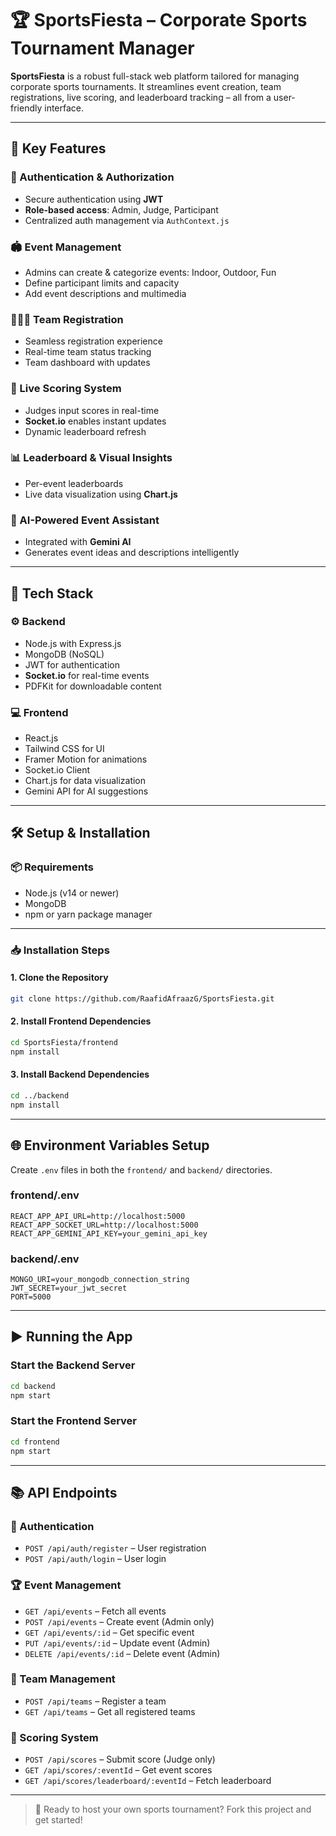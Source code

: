 # 🏆 SportsFiesta – Corporate Sports Tournament Manager

**SportsFiesta** is a robust full-stack web platform tailored for managing corporate sports tournaments. It streamlines event creation, team registrations, live scoring, and leaderboard tracking – all from a user-friendly interface.

---

## 🚀 Key Features

### 🔐 Authentication & Authorization
- Secure authentication using **JWT**
- **Role-based access**: Admin, Judge, Participant
- Centralized auth management via `AuthContext.js`

### 🏟️ Event Management
- Admins can create & categorize events: Indoor, Outdoor, Fun
- Define participant limits and capacity
- Add event descriptions and multimedia

### 🧑‍🤝‍🧑 Team Registration
- Seamless registration experience
- Real-time team status tracking
- Team dashboard with updates

### 🧮 Live Scoring System
- Judges input scores in real-time
- **Socket.io** enables instant updates
- Dynamic leaderboard refresh

### 📊 Leaderboard & Visual Insights
- Per-event leaderboards
- Live data visualization using **Chart.js**

### 🤖 AI-Powered Event Assistant
- Integrated with **Gemini AI**
- Generates event ideas and descriptions intelligently

---

## 🧱 Tech Stack

### ⚙️ Backend
- Node.js with Express.js
- MongoDB (NoSQL)
- JWT for authentication
- **Socket.io** for real-time events
- PDFKit for downloadable content

### 💻 Frontend
- React.js
- Tailwind CSS for UI
- Framer Motion for animations
- Socket.io Client
- Chart.js for data visualization
- Gemini API for AI suggestions

---

## 🛠 Setup & Installation

### 📦 Requirements
- Node.js (v14 or newer)
- MongoDB
- npm or yarn package manager

---

### 📥 Installation Steps

#### 1. Clone the Repository
```bash
git clone https://github.com/RaafidAfraazG/SportsFiesta.git
```

#### 2. Install Frontend Dependencies
```bash
cd SportsFiesta/frontend
npm install
```

#### 3. Install Backend Dependencies
```bash
cd ../backend
npm install
```

---

## 🌐 Environment Variables Setup

Create `.env` files in both the `frontend/` and `backend/` directories.

### frontend/.env
```env
REACT_APP_API_URL=http://localhost:5000
REACT_APP_SOCKET_URL=http://localhost:5000
REACT_APP_GEMINI_API_KEY=your_gemini_api_key
```

### backend/.env
```env
MONGO_URI=your_mongodb_connection_string
JWT_SECRET=your_jwt_secret
PORT=5000
```

---

## ▶️ Running the App

### Start the Backend Server
```bash
cd backend
npm start
```

### Start the Frontend Server
```bash
cd frontend
npm start
```

---

## 📚 API Endpoints

### 🔑 Authentication
- `POST /api/auth/register` – User registration  
- `POST /api/auth/login` – User login

### 🏆 Event Management
- `GET /api/events` – Fetch all events  
- `POST /api/events` – Create event (Admin only)  
- `GET /api/events/:id` – Get specific event  
- `PUT /api/events/:id` – Update event (Admin)  
- `DELETE /api/events/:id` – Delete event (Admin)

### 👥 Team Management
- `POST /api/teams` – Register a team  
- `GET /api/teams` – Get all registered teams

### 🧮 Scoring System
- `POST /api/scores` – Submit score (Judge only)  
- `GET /api/scores/:eventId` – Get event scores  
- `GET /api/scores/leaderboard/:eventId` – Fetch leaderboard

---

> 🎉 Ready to host your own sports tournament? Fork this project and get started!



